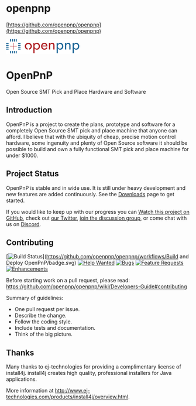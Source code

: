 # openpnp

[https://github.com/openpnp/openpnp](https://github.com/openpnp/openpnp)

[![OpenPNP Logo](https://raw.githubusercontent.com/openpnp/openpnp-logo/develop/logo_small.png)](https://raw.githubusercontent.com/openpnp/openpnp-logo/develop/logo_small.png)

# OpenPnP

Open Source SMT Pick and Place Hardware and Software

## Introduction

OpenPnP is a project to create the plans, prototype and software for a completely Open Source SMT pick and place machine that anyone can afford. I believe that with the ubiquity of cheap, precise motion control hardware, some ingenuity and plenty of Open Source software it should be possible to build and own a fully functional SMT pick and place machine for under $1000.

## Project Status

OpenPnP is stable and in wide use. It is still under heavy development and new features are added continuously. See the [Downloads](http://openpnp.org/downloads) page to get started.

If you would like to keep up with our progress you can [Watch this project on GitHub](http://github.com/openpnp/openpnp), check out [our Twitter](http://twitter.com/openpnp), [join the discussion group](http://groups.google.com/group/openpnp), or come chat with us on [Discord](https://discord.gg/EmsrFVx).

## Contributing

[![Build Status](https://github.com/openpnp/openpnp/workflows/Build%20and%20Deploy%20OpenPnP/badge.svg)](https://github.com/openpnp/openpnp/workflows/Build and Deploy OpenPnP/badge.svg) [![Help Wanted](https://camo.githubusercontent.com/0547fcbe5f0816aa7537c5a02e3e116f2a152d19ee470bef558cd5e6f5037d49/68747470733a2f2f696d672e736869656c64732e696f2f6769746875622f6973737565732d7261772f6f70656e706e702f6f70656e706e702f68656c702d77616e7465642e7376673f6c6162656c3d68656c702d77616e74656426636f6c6f72423d353331396537)](https://github.com/openpnp/openpnp/labels/help-wanted) [![Bugs](https://camo.githubusercontent.com/b51f8fa89a91ad52b7ddb3f22fd1188e9a5c6a8afa1a7c32709b59f921788051/68747470733a2f2f696d672e736869656c64732e696f2f6769746875622f6973737565732d7261772f6f70656e706e702f6f70656e706e702f6275672e7376673f6c6162656c3d6275677326636f6c6f72423d443934373246)](https://github.com/openpnp/openpnp/labels/bug) [![Feature Requests](https://camo.githubusercontent.com/986c365b6e3c59e2e23d448a73da91be1d0c63878fdff2f7ae66f2c5bcb851b1/68747470733a2f2f696d672e736869656c64732e696f2f6769746875622f6973737565732d7261772f6f70656e706e702f6f70656e706e702f666561747572652d726571756573742e7376673f6c6162656c3d666561747572652d726571756573747326636f6c6f72423d626664346632)](https://github.com/openpnp/openpnp/labels/feature-request) [![Enhancements](https://camo.githubusercontent.com/edd766540c2c3c0b920123ce5a1b07d05c0db90f3bfbe5fa1f66f05687458043/68747470733a2f2f696d672e736869656c64732e696f2f6769746875622f6973737565732d7261772f6f70656e706e702f6f70656e706e702f656e68616e63656d656e742e7376673f6c6162656c3d656e68616e63656d656e747326636f6c6f72423d303035326363)](https://github.com/openpnp/openpnp/labels/enhancement)

Before starting work on a pull request, please read: <https://github.com/openpnp/openpnp/wiki/Developers-Guide#contributing>

Summary of guidelines:

- One pull request per issue.
- Describe the change.
- Follow the coding style.
- Include tests and documentation.
- Think of the big picture.

## Thanks

Many thanks to ej-technologies for providing a complimentary license of install4j. install4j creates high quality, professional installers for Java applications.

More information at <http://www.ej-technologies.com/products/install4j/overview.html>.